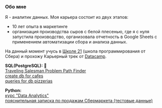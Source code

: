 ### Обо мне  
Я - аналитик данных. Моя карьера состоит из двух этапов:
- 10 лет опыта в маркетинге
- организация производства сыров с белой плесенью, где я с нуля запустила производство, организовала отчетность в Google Sheets с применением автоматизации сбора и анализа данных.
  
На данный момент учусь в [Школе 21](https://21-school.ru/) (школа программирования от Сбера) и прохожу Карьерный трек от [Datacamp](datacamp.com).    



**SQL(PostgreSQL):** 🐘    
[Traveling Salesman Problem Path Finder](https://github.com/habbena/TravellSalesProblem_SQL/blob/main/README.md)   
[create db for cafes](https://github.com/habbena/SQL/tree/main/cafe)   
[queries for db pizzerias](https://github.com/habbena/SQL/tree/main/pizzeria)  
   
   

**Python:**     
[курс "Data Analytics"](https://github.com/habbena/Python/tree/main/21_school/notebooks)  
[пояснительная записка по продажам Сбермаркета (тестовые данные)](https://github.com/habbena/Python/tree/main/Sbermarket_1)



